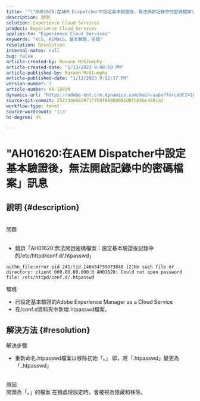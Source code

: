```yaml
---
title: '"\"AH01620:在AEM Dispatcher中設定基本驗證後，無法開啟記錄中的密碼檔案\"訊息'
description: 說明
solution: Experience Cloud Services
product: Experience Cloud Services
applies-to: "Experience Cloud Services"
keywords: "KCS, AEMaCS，基本驗證，密碼"
resolution: Resolution
internal-notes: null
bug: false
article-created-by: Roxann McGlumphy
article-created-date: "1/13/2023 9:40:59 PM"
article-published-by: Roxann McGlumphy
article-published-date: "1/13/2023 9:52:17 PM"
version-number: 3
article-number: KA-18930
dynamics-url: "https://adobe-ent.crm.dynamics.com/main.aspx?forceUCI=1&pagetype=entityrecord&etn=knowledgearticle&id=bc055af6-8a93-ed11-aad1-6045bd006a22"
source-git-commit: 25233de68c9717704f88900093d8fb86bc488ca7
workflow-type: tm+mt
source-wordcount: '113'
ht-degree: 4%

---
```


# &quot;AH01620:在AEM Dispatcher中設定基本驗證後，無法開啟記錄中的密碼檔案」訊息

## 說明 {#description}

<br>問題<br><br>
- 錯誤「AH01620:無法開啟密碼檔案：設定基本驗證後記錄中的/etc/httpd/conf.d/.htpasswd」



```
authn_file:error pid 241:tid 140454739073848 (2)No such file or directory: client 000.00.00.000:0 AH01620: Could not open password file: /etc/httpd/conf.d/.htpasswd
```

環境
- 已設定基本驗證的Adobe Experience Manager as a Cloud Service
- 在/conf.d資料夾中新增.htpasswd檔案。





## 解決方法 {#resolution}

解決步驟
- 重新命名.htpasswd檔案以移除初始「。」 即，將「.htpasswd」變更為「_htpasswd」

<br>原因 <br>
開頭為「。」的檔案 在預處理設定時，會被視為隱藏和移除。

